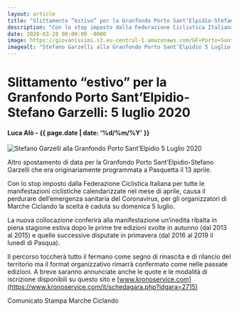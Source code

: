 ```yaml
---
layout: article
title: "Slittamento “estivo” per la Granfondo Porto Sant’Elpidio-Stefano Garzelli: 5 luglio 2020"
description: "Con lo stop imposto dalla Federazione Ciclistica Italiana per tutte le manifestazioni ciclistiche calendarizzate nel mese di aprile, causa il perdurare dell’emergenza sanitaria del Coronavirus, per gli organizzatori di Marche Ciclando la scelta è caduta su domenica 5 luglio."
date: 2020-03-28 00:00:00 -0000
image: https://giovanissimi.s3.eu-central-1.amazonaws.com/GF+Porto+Sant'Elpidio-Stefano+Garzelli+05072020.jpg
imagealt: "Stefano Garzelli alla Granfondo Porto Sant’Elpidio 5 Luglio 2020"
---
```


# Slittamento “estivo” per la Granfondo Porto Sant’Elpidio-Stefano Garzelli: 5 luglio 2020

#### Luca Alò - {{ page.date | date: '%d/%m/%Y' }}

![Stefano Garzelli alla Granfondo Porto Sant’Elpidio 5 Luglio 2020](https://giovanissimi.s3.eu-central-1.amazonaws.com/GF+Porto+Sant'Elpidio-Stefano+Garzelli+05072020.jpg)

Altro spostamento di data per la Granfondo Porto Sant’Elpidio-Stefano Garzelli che era originariamente programmata a Pasquetta il 13 aprile.

Con lo stop imposto dalla Federazione Ciclistica Italiana per tutte le manifestazioni ciclistiche calendarizzate nel mese di aprile, causa il perdurare dell’emergenza sanitaria del Coronavirus, per gli organizzatori di Marche Ciclando la scelta è caduta su domenica 5 luglio.

La nuova collocazione conferirà alla manifestazione un’inedita ribalta in piena stagione estiva dopo le prime tre edizioni svolte in autunno (dal 2013 al 2015) e quelle successive disputate in primavera (dal 2016 al 2019 il lunedì di Pasqua).

Il percorso toccherà tutto il fermano come segno di rinascita e di rilancio del territorio ma il format organizzativo rimarrà confermato come nelle passate edizioni. A breve saranno annunciate anche le quote e le modalità di iscrizione disponibili su questo sito e [www.kronoservice.com](https://www.kronoservice.com/it/schedagara.php?idgara=2715)

Comunicato Stampa Marche Ciclando

